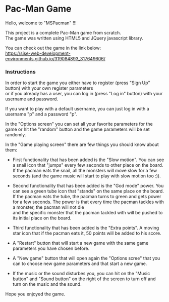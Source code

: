 # Pac-Man Game

Hello, welcome to "MSPacman" !!!

This project is a complete Pac-Man game from scratch.\
The game was written using HTML5 and JQuery javascript library.

You can check out the game in the link below:\
https://sise-web-development-environments.github.io/319084893_317649606/


### Instructions
In order to start the game you either have to register (press "Sign Up" button) with your own register parameters\
or if you already has a user, you can log in (press "Log in" button) with your username and password.

If you want to play with a default username, you can just log in with a username "p" and a password "p".

In the "Options screen" you can set all your favorite parameters for the game or hit the "random" button and the game parameters will be set randomly.

In the "Game playing screen" there are few things you should know about them:

- First functionality that has been added is the "Slow motion". You can see a snail icon that "jumps" every few seconds to other place on the board.
If the pacman eats the snail, all the monsters will move slow for a few seconds (and the game music will start to play with slow motion too :)).

- Second functionality that has been added is the "God mode" power. You can see a green tube icon that "stands" on the same place on the board.
If the pacman eats the tube, the pacman turns to green and gets power for a few seconds. The power is that every time the pacman tackles with a monster, the pacman will not die  
and the specific monster that the pacman tackled with will be pushed to its initial place on the board.

- Third functionality that has been added is the "Extra points". A moving star icon that if the pacman eats it, 50 points will be added to his score.

- A "Restart" button that will start a new game with the same game parameters you have chosen before.

- A "New game" button that will open again the "Options scree" that you can to choose new game parameters and that start a new game.

- If the music or the sound disturbes you, you can hit on the "Music button" and "Sound button" on the right of the screen to turn off and turn on the music and the sound. 


Hope you enjoyed the game.





 
